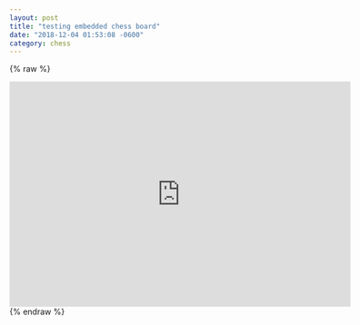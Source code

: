 ```yaml
---
layout: post
title: "testing embedded chess board"
date: "2018-12-04 01:53:08 -0600"
category: chess
---
```


{% raw %}
<iframe width="600" height="397" frameborder="0" src="https://lichess.org/embed/MPJcy1JW?theme=auto&bg=auto"></iframe>
{% endraw %}

